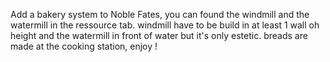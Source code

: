 Add a bakery system to Noble Fates, you can found the windmill and the watermill in the ressource tab.
windmill have to be build in at least 1 wall oh height and the watermill in front of water but it's only estetic.
breads are made at the cooking station, enjoy !
